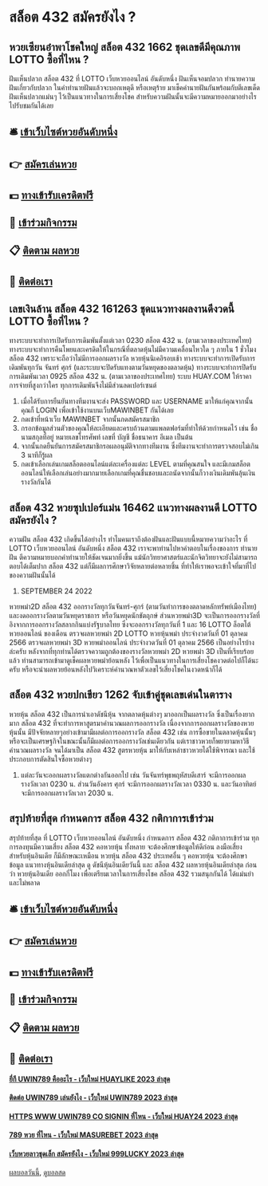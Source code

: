 # สล็อต 432 สมัครยังไง ?
## หวยเซียนอ๋าพาโชคใหญ่ สล็อต 432 1662 ชุดเลขดีมีคุณภาพ LOTTO ซื้อที่ไหน ?
ฝันเห็นปลวก สล็อต 432 ที่ LOTTO เว็บหวยออนไลน์ อันดับหนึ่ง ฝันเห็นจอมปลวก ทำนายความฝันเกี่ยวกับปลวก ในคำทำนายฝันแล้วจะบอกเหตุดี หรือเหตุร้าย มาเช็คคำนายฝันกันพร้อมกับตีเลขเด็ดฝันเห็นปลวกแม่นๆ ไว้เป็นแนวทางในการเสี่ยงโชค สำหรับความฝันนั้นจะมีความหมายออกมาอย่างไรไปรับชมกันได้เลย

## 🛎 [เข้าเว็บไซต์หวยอันดับหนึ่ง](https://bit.ly/3BG5bNw)
## 👉 [สมัครเล่นหวย](https://bit.ly/3BG5bNw)
## 💵 [ทางเข้ารับเครดิตฟรี](https://bit.ly/3C3mvgS)
## 👑 [เข้าร่วมกิจกรรม](https://bit.ly/3C3mvgS)
## 📋 [ติดตาม ผลหวย](https://bit.ly/3C3mvgS)
## 📱 [ติดต่อเรา](https://bit.ly/3C3mvgS)

## เลขเงินล้าน สล็อต 432 161263 ชุดแนวทางผลงานดีงวดนี้ LOTTO ซื้อที่ไหน ?
ทางระบบจะทำการเปิดรับการเดิมพันตั้งแต่เวลา 0230 สล็อต 432 น. (ตามเวลาของประเทศไทย)
ทางระบบจะทำการคืนโพยและเครดิตให้ในกรณีที่ตลาดหุ้นไม่มีความเคลื่อนไหวใด ๆ ภายใน 1 ชั่วโมง สล็อต 432 เพราะจะถือว่าไม่มีการออกผลรางวัล
หวยหุ้นนิเคอิรอบเช้า ทางระบบจะทำการเปิดรับการเดิมพันทุกวัน จันทร์ ศุกร์ (และระบบจะปิดรับแทงตามวันหยุดของตลาดหุ้น)
ทางระบบจะทำการปิดรับการเดิมพันเวลา 0925 สล็อต 432 น. (ตามเวลาของประเทศไทย)
ระบบ HUAY.COM ให้ราคาการจ่ายที่สูงกว่าใคร ทุกการเดิมพันจึงไม่มีส่วนลดเปอร์เซนต์
1. เมื่อได้รับการยืนยันทางทีมงานจะส่ง PASSWORD และ USERNAME มาให้แก่คุณจากนั้นคุณก็ LOGIN เพื่อเข้าใช้งานบนเว็บMAWINBET กันได้เลย
2. กดเข้าที่หน้าเว็บ MAWINBET จากนั้นกดสมัครสมาชิก
3. กรอกข้อมูลส่วนตัวของคุณให้ละเอียดและครบถ้วนตามแพลตฟอร์มที่ทำให้ด้วยกำหนดไว้ เช่น ชื่อ นามสกุลที่อยู่ หมายเลขโทรศัพท์ เลขที่ บัญชี ชื่อธนาคาร อีเมล เป็นต้น
4. จากนั้นกดยืนยันการสมัครสมาชิกรอผลอนุมัติจากทางทีมงาน ซึ่งทีมงานจะทำการตรวจสอบไม่เกิน 3 นาทีก็รู้ผล
5. กดเข้าเลือกเล่นเกมสล็อตออนไลน์แต่ละเครื่องแต่ละ LEVEL ตามที่คุณสนใจ และมีเกมสล็อตออนไลน์ให้เลือกเล่นอย่างมากมายเลือกเกมที่คุณชื่นชอบและถนัดจากนั้นก็วางเงินเดิมพันลุ้นเงินรางวัลกันได้

## สล็อต 432 หวยซุปเปอร์แม่น 16462 แนวทางผลงานดี LOTTO สมัครยังไง ?
ความฝัน สล็อต 432 เกิดขึ้นได้อย่างไร ทำไมคนเราถึงต้องฝันและฝันแบบนี้หมายความว่าอะไร ที่ LOTTO เว็บหวยออนไลน์ อันดับหนึ่ง สล็อต 432 เราจะพาท่านไปหาคำตอบในเรื่องของการ ทำนายฝัน ตีความหมายบอกคำทำนายให้ชัดเจนมากยิ่งขึ้น แม้นักวิทยาศาสตร์และนักจิตวิทยาจะยังไม่สามารถตอบได้เต็มปาก สล็อต 432 แต่ก็มีผลการศึกษาวิจัยหลายต่อหลายชิ้น ที่ทำให้เราพอจะเข้าใจที่มาที่ไปของความฝันนั้นได้
1. SEPTEMBER 24 2022

หวยพม่า2D สล็อต 432 ออกรางวัลทุกวันจันทร์-ศุกร์ (ตามวันทำการของตลาดหลักทรัพย์เมืองไทย) และงดออกรางวัลตามวันหยุดราชการ หรือวันหยุดนักขัตฤกษ์ ส่วนหวยพม่า3D จะเป็นการออกรางวัลที่อิงจากการออกรางวัลสลากกินแบ่งรัฐบาลไทย ซึ่งจะออกรางวัลทุกวันที่ 1 และ 16 LOTTO ล็อตโต้ หวยออนไลน์ ของเดือน
ตรวจผลหวยพม่า 2D LOTTO หวยหุ้นพม่า ประจำงวดวันที่ 01 ตุลาคม 2566
ตรวจผลหวยพม่า 3D หวยพม่าออนไลน์ ประจำงวดวันที่ 01 ตุลาคม 2566
เป็นอย่างไรบ้างล่ะครับ หลังจากที่ทุกท่านได้ตรวจความถูกต้องของรางวัลหวยพม่า 2D หวยพม่า 3D เป็นที่เรียบร้อยแล้ว ท่านสามารถเข้ามาดูเช็คผลหวยพม่าย้อนหลัง ไว้เพื่อเป็นแนวทางในการเสี่ยงโชคงวดต่อไปก็ได้นะครับ หรือจะนำผลหวยย้อนหลังไปวิเคราะห์คำนวณหาตัวเลขไว้เสี่ยงโชคในงวดหน้าก็ได้

## สล็อต 432 หวยปกเขียว 1262 จับเข้าคู่ชุดเลขเด่นในตาราง
หวยหุ้น สล็อต 432 เป็นการนำเอาดัชนีหุ้น จากตลาดหุ้นต่างๆ มาออกเป็นผลรางวัล ซึ่งเป็นเรื่องยากมาก สล็อต 432 ที่จะทำการหาสูตรมาคำนวณผลการออกรางวัล เนื่องจากการออกผลรางวัลของหวยหุ้นนั้น มีปัจจัยหลายๆอย่างเข้ามามีผลต่อการออกรางวัล สล็อต 432 เช่น การซื้อขายในตลาดหุ้นนั้นๆ หรือจะเป็นเศรษฐกิจในขณะนั้นก็มีผลต่อการออกรางวัลเช่นเดียวกัน แต่เราชาวหวยก็พยายามหาวิธีคำนวณผลรางวัล จนได้มาเป็น สล็อต 432 สูตรหวยหุ้น มาให้กับเหล่าชาวหวยได้ใช้พิจารณา และใช้ประกอบการตัดสินใจซื้อหวยต่างๆ
1. แต่ละวันจะออกผลรางวัลแตกต่างกันออกไป เช่น วันจันทร์พุธพฤหัสบดีเสาร์ จะมีการออกผลรางวัลเวลา 0230 น. ส่วนวันอังคาร ศุกร์ จะมีการออกผลรางวัลเวลา 0330 น. และวันอาทิตย์ จะมีการออกผลรางวัลเวลา 2030 น.

## สรุปท้ายที่สุด กำหนดการ สล็อต 432 กติกาการเข้าร่วม
สรุปท้ายที่สุด ที่ LOTTO เว็บหวยออนไลน์ อันดับหนึ่ง กำหนดการ สล็อต 432 กติกาการเข้าร่วม ทุกการลงทุนมีความเสี่ยง สล็อต 432 คอหวยหุ้น ทั้งหลาย จะต้องศึกษาข้อมูลให้ดีก่อน ลงมือเสี่ยง สำหรับหุ้นอินเดีย ก็มีลักษณะเหมือน
หวยหุ้น สล็อต 432 ประเทศอื่น ๆ คอหวยหุ้น จะต้องศึกษาข้อมูล แนวทางหุ้นอินเดียล่าสุด ดู ดัชนีหุ้นอินเดียวันนี้ และ สล็อต 432 ผลหวยหุ้นอินเดียล่าสุด ก่อนว่า หวยหุ้นอินเดีย ออกกี่โมง เพื่อเตรียมเวลาในการเสี่ยงโชค สล็อต 432 รวมสนุกกันได้ ได้แม่นยำ และไม่พลาด

## 🛎 [เข้าเว็บไซต์หวยอันดับหนึ่ง](https://bit.ly/3BG5bNw)
## 👉 [สมัครเล่นหวย](https://bit.ly/3BG5bNw)
## 💵 [ทางเข้ารับเครดิตฟรี](https://bit.ly/3C3mvgS)
## 👑 [เข้าร่วมกิจกรรม](https://bit.ly/3C3mvgS)
## 📋 [ติดตาม ผลหวย](https://bit.ly/3C3mvgS)
## 📱 [ติดต่อเรา](https://bit.ly/3C3mvgS)

#### [ยี่กี UWIN789 คืออะไร - เว็บใหม่ HUAYLIKE 2023 ล่าสุด](https://atom.io/themes/ยี่กี%20uwin789%20คืออะไร%20-%20เว็บใหม่%20huaylike%202023%20ล่าสุด)
#### [ติดต่อ UWIN789 เล่นยังไง - เว็บใหม่ UWIN789 2023 ล่าสุด](https://atom.io/themes/ติดต่อ%20uwin789%20เล่นยังไง%20-%20เว็บใหม่%20uwin789%202023%20ล่าสุด)
#### [HTTPS WWW UWIN789 CO SIGNIN ที่ไหน - เว็บใหม่ HUAY24 2023 ล่าสุด](https://atom.io/themes/https%20www%20uwin789%20co%20signin%20ที่ไหน%20-%20เว็บใหม่%20huay24%202023%20ล่าสุด)
#### [789 หวย ที่ไหน - เว็บใหม่ MASUREBET 2023 ล่าสุด](https://atom.io/themes/789%20หวย%20ที่ไหน%20-%20เว็บใหม่%20masurebet%202023%20ล่าสุด)
#### [เว็บหวยลาวชุดเล็ก สมัครยังไง - เว็บใหม่ 999LUCKY 2023 ล่าสุด](https://atom.io/themes/เว็บหวยลาวชุดเล็ก%20สมัครยังไง%20-%20เว็บใหม่%20999lucky%202023%20ล่าสุด)

[ผลบอลวันนี้](https://siamsport.tv "ผลบอลวันนี้"), [ดูบอลสด](https://siamsport.tv/ดูบอลสด "ดูบอลสด")